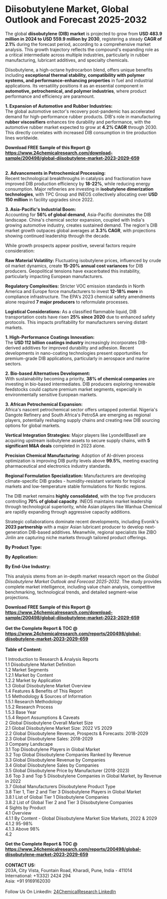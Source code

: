 <h1>Diisobutylene Market, Global Outlook and Forecast 2025-2032</h1><p>The global <strong>diisobutylene (DIB) market</strong> is projected to grow from <strong>USD 483.9 million in 2024 to USD 559.9 million by 2030</strong>, registering a steady <strong>CAGR of 2.1%</strong> during the forecast period, according to a comprehensive market analysis. This growth trajectory reflects the compound's expanding role as a critical intermediate across multiple industries, particularly in rubber manufacturing, lubricant additives, and specialty chemicals.</p><p>Diisobutylene, a high-octane hydrocarbon blend, offers unique benefits including <strong>exceptional thermal stability, compatibility with polymer systems, and performance-enhancing properties</strong> in fuel and industrial applications. Its versatility positions it as an essential component in <strong>automotive, petrochemical, and polymer industries</strong>, where product performance and efficiency are paramount.</p><p><strong>1. Expansion of Automotive and Rubber Industries:</strong><br>
The global automotive sector's recovery post-pandemic has accelerated demand for high-performance rubber products. DIB's role in manufacturing <strong>rubber viscosifiers</strong> enhances tire durability and performance, with the automotive rubber market expected to grow at <strong>4.2% CAGR</strong> through 2030. This directly correlates with increased DIB consumption in tire production lines worldwide.</p><div><b>Download FREE Sample of this Report @ 
            <a href="https://www.24chemicalresearch.com/download-sample/200498/global-diisobutylene-market-2023-2029-659">
            https://www.24chemicalresearch.com/download-sample/200498/global-diisobutylene-market-2023-2029-659</a></b></div><br><p><strong>2. Advancements in Petrochemical Processing:</strong><br>
Recent technological breakthroughs in catalysis and fractionation have improved DIB production efficiency by <strong>18-22%</strong>, while reducing energy consumption. Major refineries are investing in <strong>isobutylene dimerization technologies</strong>, with TPC Group and INEOS collectively allocating over <strong>USD 150 million</strong> in facility upgrades since 2022.</p><p><strong>3. Asia-Pacific's Industrial Boom:</strong><br>
Accounting for <strong>56% of global demand</strong>, Asia-Pacific dominates the DIB landscape. China's chemical sector expansion, coupled with India's growing automotive industry, creates sustained demand. The region's DIB market growth outpaces global averages at <strong>3.3% CAGR</strong>, with projections showing continued leadership through the decade.</p><p>While growth prospects appear positive, several factors require consideration:</p><p><strong>Raw Material Volatility:</strong> Fluctuating isobutylene prices, influenced by crude oil market dynamics, create <strong>15-20% annual cost variances</strong> for DIB producers. Geopolitical tensions have exacerbated this instability, particularly impacting European manufacturers.</p><p><strong>Regulatory Complexities:</strong> Stricter VOC emission standards in North America and Europe force manufacturers to invest <strong>12-18% more</strong> in compliance infrastructure. The EPA's 2023 chemical safety amendments alone required <strong>7 major producers</strong> to reformulate processes.</p><p><strong>Logistical Considerations:</strong> As a classified flammable liquid, DIB transportation costs have risen <strong>25% since 2020</strong> due to enhanced safety protocols. This impacts profitability for manufacturers serving distant markets.</p><p><strong>1. High-Performance Coatings Innovation:</strong><br>
The <strong>USD 112 billion coatings industry</strong> increasingly incorporates DIB-derived additives for improved durability and adhesion. Recent developments in nano-coating technologies present opportunities for premium-grade DIB applications, particularly in aerospace and marine sectors.</p><p><strong>2. Bio-based Alternatives Development:</strong><br>
With sustainability becoming a priority, <strong>38% of chemical companies</strong> are investing in bio-based intermediates. DIB producers exploring renewable feedstocks could capture premium market segments, especially in environmentally sensitive European markets.</p><p><strong>3. African Petrochemical Expansion:</strong><br>
Africa's nascent petrochemical sector offers untapped potential. Nigeria's Dangote Refinery and South Africa's PetroSA are emerging as regional players, potentially reshaping supply chains and creating new DIB sourcing options for global markets.</p><p><strong>Vertical Integration Strategies:</strong> Major players like LyondellBasell are acquiring upstream isobutylene assets to secure supply chains, with <strong>5 significant M&amp;A deals</strong> completed in 2023 alone.</p><p><strong>Precision Chemical Manufacturing:</strong> Adoption of AI-driven process optimization is improving DIB purity levels above <strong>99.5%</strong>, meeting exacting pharmaceutical and electronics industry standards.</p><p><strong>Regional Formulation Specialization:</strong> Manufacturers are developing climate-specific DIB grades - humidity-resistant variants for tropical markets and low-temperature stable formulations for Nordic regions.</p><p>The DIB market remains <strong>highly consolidated</strong>, with the top five producers controlling <strong>70% of global capacity</strong>. INEOS maintains market leadership through technological superiority, while Asian players like Wanhua Chemical are rapidly expanding through aggressive capacity additions.</p><p>Strategic collaborations dominate recent developments, including Evonik's <strong>2023 partnership</strong> with a major Asian lubricant producer to develop next-generation DIB-based additives. Meanwhile, regional specialists like ZIBO Jinlin are capturing niche markets through tailored product offerings.</p><p><strong>By Product Type:</strong></p><p><strong>By Application:</strong></p><p><strong>By End-Use Industry:</strong></p><p>This analysis stems from an in-depth market research report on the <em>Global Diisobutylene Market Outlook and Forecast 2025-2032</em>. The study provides complete market intelligence, including value chain analysis, competitive benchmarking, technological trends, and detailed segment-wise projections.</p><div><b>Download FREE Sample of this Report @ 
            <a href="https://www.24chemicalresearch.com/download-sample/200498/global-diisobutylene-market-2023-2029-659">
            https://www.24chemicalresearch.com/download-sample/200498/global-diisobutylene-market-2023-2029-659</a></b></div><br><div><b>Get the Complete Report & TOC @ 
            <a href="https://www.24chemicalresearch.com/reports/200498/global-diisobutylene-market-2023-2029-659">
            https://www.24chemicalresearch.com/reports/200498/global-diisobutylene-market-2023-2029-659</a></b></div><br>
            <b>Table of Content:</b><p>1 Introduction to Research & Analysis Reports<br />
    1.1 Diisobutylene Market Definition<br />
    1.2 Market Segments<br />
        1.2.1 Market by Content<br />
        1.2.2 Market by Application<br />
    1.3 Global Diisobutylene Market Overview<br />
    1.4 Features & Benefits of This Report<br />
    1.5 Methodology & Sources of Information<br />
        1.5.1 Research Methodology<br />
        1.5.2 Research Process<br />
        1.5.3 Base Year<br />
        1.5.4 Report Assumptions & Caveats<br />
2 Global Diisobutylene Overall Market Size<br />
    2.1 Global Diisobutylene Market Size: 2022 VS 2029<br />
    2.2 Global Diisobutylene Revenue, Prospects & Forecasts: 2018-2029<br />
    2.3 Global Diisobutylene Sales: 2018-2029<br />
3 Company Landscape<br />
    3.1 Top Diisobutylene Players in Global Market<br />
    3.2 Top Global Diisobutylene Companies Ranked by Revenue<br />
    3.3 Global Diisobutylene Revenue by Companies<br />
    3.4 Global Diisobutylene Sales by Companies<br />
    3.5 Global Diisobutylene Price by Manufacturer (2018-2023)<br />
    3.6 Top 3 and Top 5 Diisobutylene Companies in Global Market, by Revenue in 2022<br />
    3.7 Global Manufacturers Diisobutylene Product Type<br />
    3.8 Tier 1, Tier 2 and Tier 3 Diisobutylene Players in Global Market<br />
        3.8.1 List of Global Tier 1 Diisobutylene Companies<br />
        3.8.2 List of Global Tier 2 and Tier 3 Diisobutylene Companies<br />
4 Sights by Product<br />
    4.1 Overview<br />
        4.1.1 By Content - Global Diisobutylene Market Size Markets, 2022 & 2029<br />
        4.1.2 95-98%<br />
        4.1.3 Above 98%<br />
    4.2 </p><div><b>Get the Complete Report & TOC @ 
            <a href="https://www.24chemicalresearch.com/reports/200498/global-diisobutylene-market-2023-2029-659">
            https://www.24chemicalresearch.com/reports/200498/global-diisobutylene-market-2023-2029-659</a></b></div><br><b>CONTACT US:</b><br>
            203A, City Vista, Fountain Road, Kharadi, Pune, India - 411014<br>
            International: +1(332) 2424 294<br>
            Asia: +91 9169162030 <br><br>
            Follow Us On LinkedIn: <a href="https://www.linkedin.com/company/24chemicalresearch/">24ChemicalResearch LinkedIn</a>